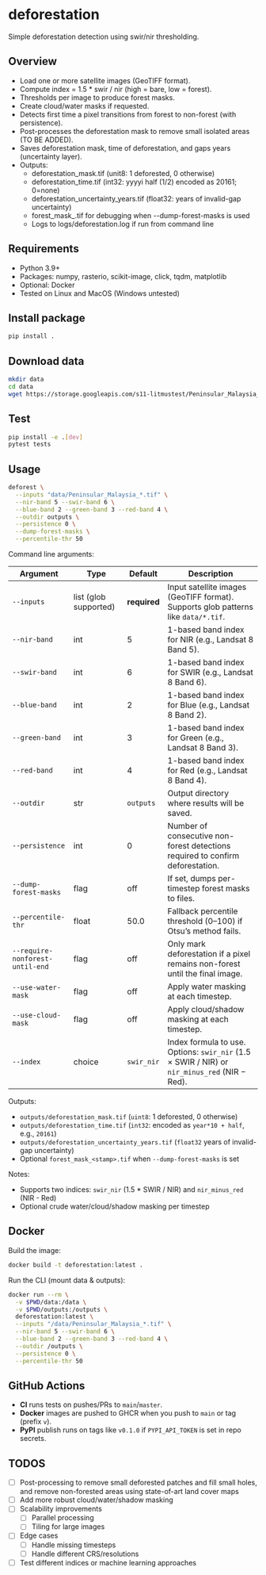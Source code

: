# deforestation

Simple deforestation detection using swir/nir thresholding.

## Overview
- Load one or more satellite images (GeoTIFF format).
- Compute index = 1.5 * swir / nir (high = bare, low = forest).
- Thresholds per image to produce forest masks.
- Create cloud/water masks if requested.
- Detects first time a pixel transitions from forest to non-forest (with persistence).
- Post-processes the deforestation mask to remove small isolated areas (TO BE ADDED).
- Saves deforestation mask, time of deforestation, and gaps years (uncertainty layer).
- Outputs:
    - deforestation_mask.tif (unit8: 1 deforested, 0 otherwise)
    - deforestation_time.tif (int32: yyyyi half (1/2) encoded as 20161; 0=none)
    - deforestation_uncertainty_years.tif (float32: years of invalid-gap uncertainty)
    - forest_mask_<stamp>.tif for debugging when --dump-forest-masks is used
    - Logs to logs/deforestation.log if run from command line

## Requirements
- Python 3.9+
- Packages: numpy, rasterio, scikit-image, click, tqdm, matplotlib
- Optional: Docker
- Tested on Linux and MacOS (Windows untested)

## Install package

```bash
pip install .
```

## Download data
```bash
mkdir data
cd data
wget https://storage.googleapis.com/s11-litmustest/Peninsular_Malaysia_{2016..2017}_{1..2}_Landsat8.tif
```

## Test
```bash
pip install -e .[dev]
pytest tests
```

## Usage

```bash
deforest \
  --inputs "data/Peninsular_Malaysia_*.tif" \
  --nir-band 5 --swir-band 6 \
  --blue-band 2 --green-band 3 --red-band 4 \
  --outdir outputs \
  --persistence 0 \
  --dump-forest-masks \
  --percentile-thr 50
```

Command line arguments:

| Argument                        | Type                  | Default      | Description                                                                                  |
| ------------------------------- | --------------------- | ------------ | -------------------------------------------------------------------------------------------- |
| `--inputs`                      | list (glob supported) | **required** | Input satellite images (GeoTIFF format). Supports glob patterns like `data/*.tif`.           |
| `--nir-band`                    | int                   | 5            | 1-based band index for NIR (e.g., Landsat 8 Band 5).                                         |
| `--swir-band`                   | int                   | 6            | 1-based band index for SWIR (e.g., Landsat 8 Band 6).                                        |
| `--blue-band`                   | int                   | 2            | 1-based band index for Blue (e.g., Landsat 8 Band 2).                                        |
| `--green-band`                  | int                   | 3            | 1-based band index for Green (e.g., Landsat 8 Band 3).                                       |
| `--red-band`                    | int                   | 4            | 1-based band index for Red (e.g., Landsat 8 Band 4).                                         |
| `--outdir`                      | str                   | `outputs`    | Output directory where results will be saved.                                                |
| `--persistence`                 | int                   | 0            | Number of consecutive non-forest detections required to confirm deforestation.               |
| `--dump-forest-masks`           | flag                  | off          | If set, dumps per-timestep forest masks to files.                                            |
| `--percentile-thr`              | float                 | 50.0         | Fallback percentile threshold (0–100) if Otsu’s method fails.                                |
| `--require-nonforest-until-end` | flag                  | off          | Only mark deforestation if a pixel remains non-forest until the final image.                 |
| `--use-water-mask`              | flag                  | off          | Apply water masking at each timestep.                                                        |
| `--use-cloud-mask`              | flag                  | off          | Apply cloud/shadow masking at each timestep.                                                 |
| `--index`                       | choice                | `swir_nir`   | Index formula to use. Options: `swir_nir` (1.5 × SWIR / NIR) or `nir_minus_red` (NIR − Red). |

Outputs:
- `outputs/deforestation_mask.tif` (`uint8`: 1 deforested, 0 otherwise)
- `outputs/deforestation_time.tif` (`int32`: encoded as `year*10 + half`, e.g., `20161`)
- `outputs/deforestation_uncertainty_years.tif` (`float32` years of invalid-gap uncertainty)
- Optional `forest_mask_<stamp>.tif` when `--dump-forest-masks` is set

Notes:
- Supports two indices: `swir_nir` (1.5 * SWIR / NIR) and `nir_minus_red` (NIR - Red)
- Optional crude water/cloud/shadow masking per timestep

## Docker

Build the image:

```bash
docker build -t deforestation:latest .
```

Run the CLI (mount data & outputs):

```bash
docker run --rm \
  -v $PWD/data:/data \
  -v $PWD/outputs:/outputs \
  deforestation:latest \
  --inputs "/data/Peninsular_Malaysia_*.tif" \
  --nir-band 5 --swir-band 6 \
  --blue-band 2 --green-band 3 --red-band 4 \
  --outdir /outputs \
  --persistence 0 \
  --percentile-thr 50
```

## GitHub Actions

- **CI** runs tests on pushes/PRs to `main`/`master`.
- **Docker** images are pushed to GHCR when you push to `main` or tag (prefix `v`).
- **PyPI** publish runs on tags like `v0.1.0` if `PYPI_API_TOKEN` is set in repo secrets.

## TODOS
- [ ] Post-processing to remove small deforested patches and fill small holes, and remove non-forested areas using state-of-art land cover maps
- [ ] Add more robust cloud/water/shadow masking
- [ ] Scalability improvements
  - [ ] Parallel processing
  - [ ] Tiling for large images
- [ ] Edge cases
  - [ ] Handle missing timesteps
  - [ ] Handle different CRS/resolutions
- [ ] Test different indices or machine learning approaches